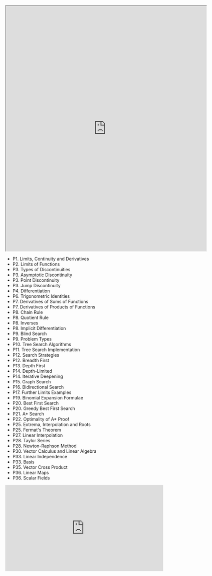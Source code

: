 <iframe src="https://drive.google.com/file/d/1Y9ZaKSHF84mek7wh-7G-pJWdIYpmHG83/preview" width="640" height="780" allow="autoplay"></iframe>



- P1. Limits, Continuity and Derivatives
- P2. Limits of Functions
- P3. Types of Discontinuities
- P3. Asymptotic Discontinuity
- P3. Point Discontinuity
- P3. Jump Discontinuity
- P4. Differentiation
- P6. Trigonometric Identities
- P7. Derivatives of Sums of Functions
- P7. Derivatives of Products of Functions
- P8. Chain Rule
- P8. Quotient Rule
- P8. Inverses
- P8. Implicit Differentiation
- P9. Blind Search
- P9. Problem Types
- P10. Tree Search Algorithms
- P11. Tree Search Implementation
- P12. Search Strategies
- P12. Breadth First
- P13. Depth First
- P14. Depth-Limited
- P14. Iterative Deepening
- P15. Graph Search
- P16. Bidirectional Search
- P17. Further Limits Examples
- P19. Binomial Expansion Formulae
- P20. Best First Search
- P20. Greedy Best First Search
- P21. A* Search
- P22. Optimality of A* Proof
- P25. Extrema, Interpolation and Roots
- P25. Fermat's Theorem
- P27. Linear Interpolation
- P28. Taylor Series
- P28. Newton-Raphson Method
- P30. Vector Calculus and Linear Algebra
- P33. Linear Independence
- P33. Basis
- P35. Vector Cross Product
- P36. Linear Maps
- P36. Scalar Fields



<div style="left: 0; width: 100%; height: 0; position: relative; padding-bottom: 54.3454%;"><iframe src="https://link.excalidraw.com/readonly/QSslwW7dHXMgR8eNDfTW" style="top: 0; left: 0; width: 100%; height: 100%; position: absolute; border: 0;" allowfullscreen></iframe></div>